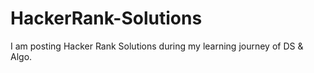 # HackerRank-Solutions
I am posting Hacker Rank Solutions during my learning journey of DS &amp; Algo.
